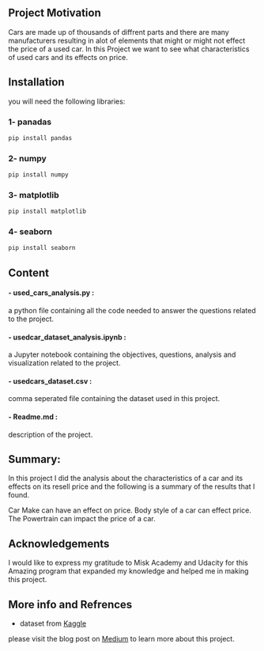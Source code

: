 ## Project Motivation 

Cars are made up of thousands of diffrent parts and there are many manufacturers resulting in alot of 
elements that might or might not effect the price of a used car.
In this Project we want to see what characteristics of used cars and its effects on price. 

## Installation

you will need the following libraries:

### 1- panadas
```bash
pip install pandas
```
### 2- numpy
```bash
pip install numpy
```
### 3- matplotlib
```bash
pip install matplotlib 
```
### 4- seaborn
```bash
pip install seaborn
```

## Content

#### - used_cars_analysis.py :
a python file containing all the code needed to answer the questions related to the project.

#### - usedcar_dataset_analysis.ipynb :
a Jupyter notebook containing the objectives, questions, analysis and visualization related to the project.

#### - usedcars_dataset.csv :
comma seperated file containing the dataset used in this project.

#### - Readme.md :
description of the project.

## Summary:
In this project I did the analysis about the characteristics of a car and its effects on its resell price and the following is a summary of the results that I found.

Car Make can have an effect on price.
Body style of a car can effect price.
The Powertrain can impact the price of a car.

## Acknowledgements 

I would like to express my gratitude to Misk Academy and Udacity for this Amazing program
that expanded my knowledge and helped me in making this project.

## More info and Refrences

- dataset from [Kaggle](https://www.kaggle.com/ammaraahmad/used-cars-dataset)

please visit the blog post on [Medium](https://medium.com/@aalzahrani8991/characteristics-of-used-cars-and-its-effects-on-price-492b78f64945) 
to learn more about this project.


